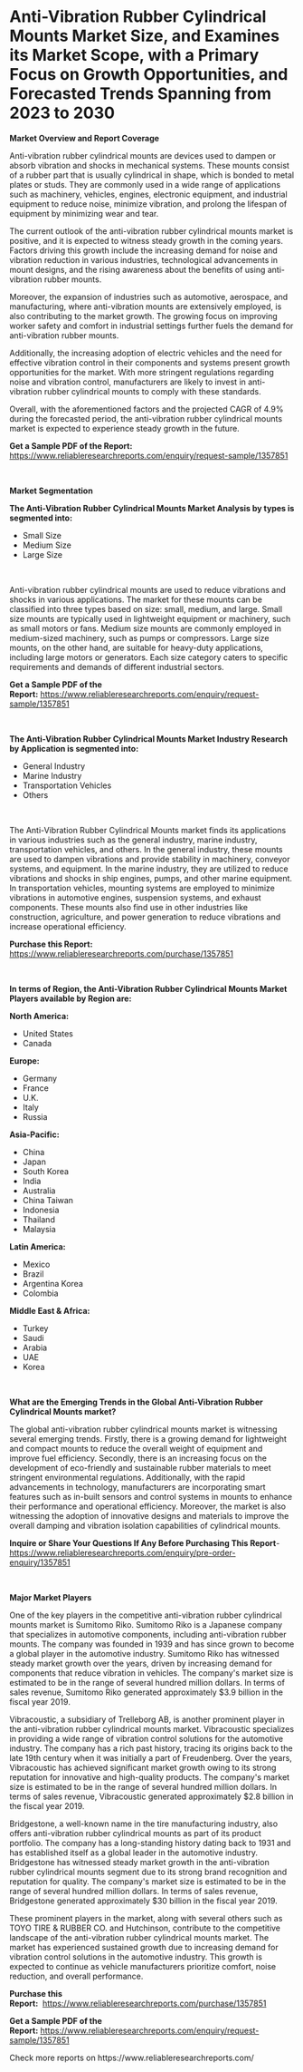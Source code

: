 <p><h1>Anti-Vibration Rubber Cylindrical Mounts Market Size, and Examines its Market Scope, with a Primary Focus on Growth Opportunities, and Forecasted Trends Spanning from 2023 to 2030</h1></p><p><strong>Market Overview and Report Coverage</strong></p>
<p><p>Anti-vibration rubber cylindrical mounts are devices used to dampen or absorb vibration and shocks in mechanical systems. These mounts consist of a rubber part that is usually cylindrical in shape, which is bonded to metal plates or studs. They are commonly used in a wide range of applications such as machinery, vehicles, engines, electronic equipment, and industrial equipment to reduce noise, minimize vibration, and prolong the lifespan of equipment by minimizing wear and tear.</p><p>The current outlook of the anti-vibration rubber cylindrical mounts market is positive, and it is expected to witness steady growth in the coming years. Factors driving this growth include the increasing demand for noise and vibration reduction in various industries, technological advancements in mount designs, and the rising awareness about the benefits of using anti-vibration rubber mounts.</p><p>Moreover, the expansion of industries such as automotive, aerospace, and manufacturing, where anti-vibration mounts are extensively employed, is also contributing to the market growth. The growing focus on improving worker safety and comfort in industrial settings further fuels the demand for anti-vibration rubber mounts.</p><p>Additionally, the increasing adoption of electric vehicles and the need for effective vibration control in their components and systems present growth opportunities for the market. With more stringent regulations regarding noise and vibration control, manufacturers are likely to invest in anti-vibration rubber cylindrical mounts to comply with these standards.</p><p>Overall, with the aforementioned factors and the projected CAGR of 4.9% during the forecasted period, the anti-vibration rubber cylindrical mounts market is expected to experience steady growth in the future.</p></p>
<p><strong>Get a Sample PDF of the Report:</strong> <a href="https://www.reliableresearchreports.com/enquiry/request-sample/1357851">https://www.reliableresearchreports.com/enquiry/request-sample/1357851</a></p>
<p>&nbsp;</p>
<p><strong>Market Segmentation</strong></p>
<p><strong>The Anti-Vibration Rubber Cylindrical Mounts Market Analysis by types is segmented into:</strong></p>
<p><ul><li>Small Size</li><li>Medium Size</li><li>Large Size</li></ul></p>
<p>&nbsp;</p>
<p><p>Anti-vibration rubber cylindrical mounts are used to reduce vibrations and shocks in various applications. The market for these mounts can be classified into three types based on size: small, medium, and large. Small size mounts are typically used in lightweight equipment or machinery, such as small motors or fans. Medium size mounts are commonly employed in medium-sized machinery, such as pumps or compressors. Large size mounts, on the other hand, are suitable for heavy-duty applications, including large motors or generators. Each size category caters to specific requirements and demands of different industrial sectors.</p></p>
<p><strong>Get a Sample PDF of the Report:</strong>&nbsp;<a href="https://www.reliableresearchreports.com/enquiry/request-sample/1357851">https://www.reliableresearchreports.com/enquiry/request-sample/1357851</a></p>
<p>&nbsp;</p>
<p><strong>The Anti-Vibration Rubber Cylindrical Mounts Market Industry Research by Application is segmented into:</strong></p>
<p><ul><li>General Industry</li><li>Marine Industry</li><li>Transportation Vehicles</li><li>Others</li></ul></p>
<p>&nbsp;</p>
<p><p>The Anti-Vibration Rubber Cylindrical Mounts market finds its applications in various industries such as the general industry, marine industry, transportation vehicles, and others. In the general industry, these mounts are used to dampen vibrations and provide stability in machinery, conveyor systems, and equipment. In the marine industry, they are utilized to reduce vibrations and shocks in ship engines, pumps, and other marine equipment. In transportation vehicles, mounting systems are employed to minimize vibrations in automotive engines, suspension systems, and exhaust components. These mounts also find use in other industries like construction, agriculture, and power generation to reduce vibrations and increase operational efficiency.</p></p>
<p><strong>Purchase this Report:</strong>&nbsp; <a href="https://www.reliableresearchreports.com/purchase/1357851">https://www.reliableresearchreports.com/purchase/1357851</a></p>
<p>&nbsp;</p>
<p><strong>In terms of Region, the Anti-Vibration Rubber Cylindrical Mounts Market Players available by Region are:</strong></p>
<p>
    <p> <strong> North America: </strong>
        <ul>
            <li>United States</li>
            <li>Canada</li>
        </ul>
        </p> 
    <p> <strong> Europe: </strong>
        <ul>
            <li>Germany</li>
            <li>France</li>
            <li>U.K.</li>
            <li>Italy</li>
            <li>Russia</li>
        </ul>
        </p> 
    <p> <strong> Asia-Pacific: </strong>
        <ul>
            <li>China</li>
            <li>Japan</li>
            <li>South Korea</li>
            <li>India</li>
            <li>Australia</li>
            <li>China Taiwan</li>
            <li>Indonesia</li>
            <li>Thailand</li>
            <li>Malaysia</li>
        </ul>
        </p> 
    <p> <strong> Latin America: </strong>
        <ul>
            <li>Mexico</li>
            <li>Brazil</li>
            <li>Argentina Korea</li>
            <li>Colombia</li>
        </ul>
        </p> 
    <p> <strong> Middle East & Africa: </strong>
        <ul>
            <li>Turkey</li>
            <li>Saudi</li>
            <li>Arabia</li>
            <li>UAE</li>
            <li>Korea</li>
        </ul>
    </p>
    </p>
<p>&nbsp;</p>
<p><strong>What are the Emerging Trends in the Global Anti-Vibration Rubber Cylindrical Mounts market?</strong></p>
<p><p>The global anti-vibration rubber cylindrical mounts market is witnessing several emerging trends. Firstly, there is a growing demand for lightweight and compact mounts to reduce the overall weight of equipment and improve fuel efficiency. Secondly, there is an increasing focus on the development of eco-friendly and sustainable rubber materials to meet stringent environmental regulations. Additionally, with the rapid advancements in technology, manufacturers are incorporating smart features such as in-built sensors and control systems in mounts to enhance their performance and operational efficiency. Moreover, the market is also witnessing the adoption of innovative designs and materials to improve the overall damping and vibration isolation capabilities of cylindrical mounts.</p></p>
<p><strong>Inquire or Share Your Questions If Any Before Purchasing This Report</strong>- <a href="https://www.reliableresearchreports.com/enquiry/pre-order-enquiry/1357851">https://www.reliableresearchreports.com/enquiry/pre-order-enquiry/1357851</a></p>
<p>&nbsp;</p>
<p><strong>Major Market Players</strong></p>
<p><p>One of the key players in the competitive anti-vibration rubber cylindrical mounts market is Sumitomo Riko. Sumitomo Riko is a Japanese company that specializes in automotive components, including anti-vibration rubber mounts. The company was founded in 1939 and has since grown to become a global player in the automotive industry. Sumitomo Riko has witnessed steady market growth over the years, driven by increasing demand for components that reduce vibration in vehicles. The company's market size is estimated to be in the range of several hundred million dollars. In terms of sales revenue, Sumitomo Riko generated approximately $3.9 billion in the fiscal year 2019.</p><p>Vibracoustic, a subsidiary of Trelleborg AB, is another prominent player in the anti-vibration rubber cylindrical mounts market. Vibracoustic specializes in providing a wide range of vibration control solutions for the automotive industry. The company has a rich past history, tracing its origins back to the late 19th century when it was initially a part of Freudenberg. Over the years, Vibracoustic has achieved significant market growth owing to its strong reputation for innovative and high-quality products. The company's market size is estimated to be in the range of several hundred million dollars. In terms of sales revenue, Vibracoustic generated approximately $2.8 billion in the fiscal year 2019.</p><p>Bridgestone, a well-known name in the tire manufacturing industry, also offers anti-vibration rubber cylindrical mounts as part of its product portfolio. The company has a long-standing history dating back to 1931 and has established itself as a global leader in the automotive industry. Bridgestone has witnessed steady market growth in the anti-vibration rubber cylindrical mounts segment due to its strong brand recognition and reputation for quality. The company's market size is estimated to be in the range of several hundred million dollars. In terms of sales revenue, Bridgestone generated approximately $30 billion in the fiscal year 2019.</p><p>These prominent players in the market, along with several others such as TOYO TIRE & RUBBER CO. and Hutchinson, contribute to the competitive landscape of the anti-vibration rubber cylindrical mounts market. The market has experienced sustained growth due to increasing demand for vibration control solutions in the automotive industry. This growth is expected to continue as vehicle manufacturers prioritize comfort, noise reduction, and overall performance.</p></p>
<p><strong>Purchase this Report:</strong>&nbsp;&nbsp;<a href="https://www.reliableresearchreports.com/purchase/1357851">https://www.reliableresearchreports.com/purchase/1357851</a></p>
<p></p>
<p><strong>Get a Sample PDF of the Report:</strong>&nbsp;<a href="https://www.reliableresearchreports.com/enquiry/request-sample/1357851">https://www.reliableresearchreports.com/enquiry/request-sample/1357851</a></p>
<p>Check more reports on https://www.reliableresearchreports.com/</p>
